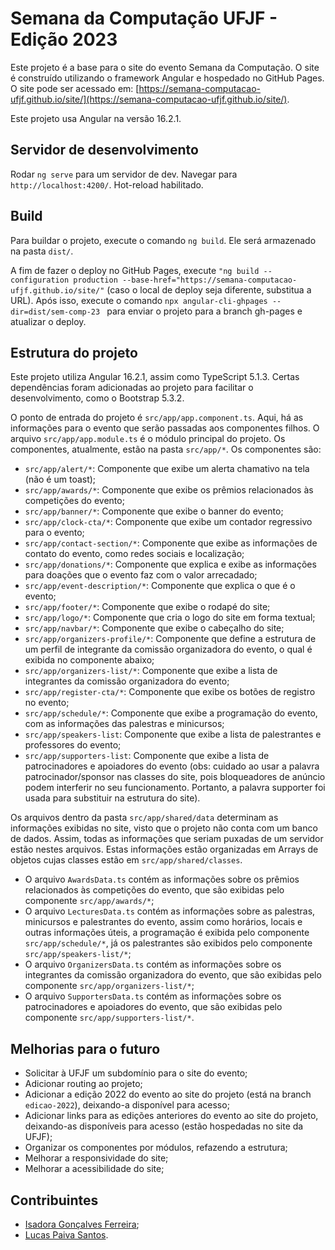 # Semana da Computação UFJF - Edição 2023

Este projeto é a base para o site do evento Semana da Computação. O site é construído utilizando o framework Angular e hospedado no GitHub Pages. O site pode ser acessado em: [https://semana-computacao-ufjf.github.io/site/](https://semana-computacao-ufjf.github.io/site/).

Este projeto usa Angular na versão 16.2.1.

## Servidor de desenvolvimento

Rodar `ng serve` para um servidor de dev. Navegar para `http://localhost:4200/`. Hot-reload habilitado.

## Build

Para buildar o projeto, execute o comando `ng build`. Ele será armazenado na pasta `dist/`.

A fim de fazer o deploy no GitHub Pages, execute `"ng build --configuration production --base-href="https://semana-computacao-ufjf.github.io/site/"` (caso o local de deploy seja diferente, substitua a URL). Após isso, execute o comando `npx angular-cli-ghpages --dir=dist/sem-comp-23 ` para enviar o projeto para a branch gh-pages e atualizar o deploy.

## Estrutura do projeto

Este projeto utiliza Angular 16.2.1, assim como TypeScript 5.1.3. Certas dependências foram adicionadas ao projeto para facilitar o desenvolvimento, como o Bootstrap 5.3.2.

O ponto de entrada do projeto é `src/app/app.component.ts`. Aqui, há as informações para o evento que serão passadas aos componentes filhos. O arquivo `src/app/app.module.ts` é o módulo principal do projeto.
Os componentes, atualmente, estão na pasta `src/app/*`. Os componentes são:
- `src/app/alert/*`: Componente que exibe um alerta chamativo na tela (não é um toast);
- `src/app/awards/*`: Componente que exibe os prêmios relacionados às competições do evento;
- `src/app/banner/*`: Componente que exibe o banner do evento;
- `src/app/clock-cta/*`: Componente que exibe um contador regressivo para o evento;
- `src/app/contact-section/*`: Componente que exibe as informações de contato do evento, como redes sociais e localização;
- `src/app/donations/*`: Componente que explica e exibe as informações para doações que o evento faz com o valor arrecadado;
- `src/app/event-description/*`: Componente que explica o que é o evento;
- `src/app/footer/*`: Componente que exibe o rodapé do site;
- `src/app/logo/*`: Componente que cria o logo do site em forma textual;
- `src/app/navbar/*`: Componente que exibe o cabeçalho do site;
- `src/app/organizers-profile/*`: Componente que define a estrutura de um perfil de integrante da comissão organizadora do evento, o qual é exibida no componente abaixo;
- `src/app/organizers-list/*`: Componente que exibe a lista de integrantes da comissão organizadora do evento;
- `src/app/register-cta/*`: Componente que exibe os botões de registro no evento;
- `src/app/schedule/*`: Componente que exibe a programação do evento, com as informações das palestras e minicursos;
- `src/app/speakers-list`: Componente que exibe a lista de palestrantes e professores do evento;
- `src/app/supporters-list`: Componente que exibe a lista de patrocinadores e apoiadores do evento (obs: cuidado ao usar a palavra patrocinador/sponsor nas classes do site, pois bloqueadores de anúncio podem interferir no seu funcionamento. Portanto, a palavra supporter foi usada para substituir na estrutura do site).

Os arquivos dentro da pasta `src/app/shared/data` determinam as informações exibidas no site, visto que o projeto não conta com um banco de dados. Assim, todas as informações que seriam puxadas de um servidor estão nestes arquivos. Estas informações estão organizadas em Arrays de objetos cujas classes estão em `src/app/shared/classes`.

- O arquivo `AwardsData.ts` contém as informações sobre os prêmios relacionados às competições do evento, que são exibidas pelo componente `src/app/awards/*`;
- O arquivo `LecturesData.ts` contém as informações sobre as palestras, minicursos e palestrantes do evento, assim como horários, locais e outras informações úteis, a programação é exibida pelo componente `src/app/schedule/*`, já os palestrantes são exibidos pelo componente `src/app/speakers-list/*`;
- O arquivo `OrganizersData.ts` contém as informações sobre os integrantes da comissão organizadora do evento, que são exibidas pelo componente `src/app/organizers-list/*`;
- O arquivo `SupportersData.ts` contém as informações sobre os patrocinadores e apoiadores do evento, que são exibidas pelo componente `src/app/supporters-list/*`.

## Melhorias para o futuro

- Solicitar à UFJF um subdomínio para o site do evento;
- Adicionar routing ao projeto;
- Adicionar a edição 2022 do evento ao site do projeto (está na branch `edicao-2022`), deixando-a disponível para acesso;
- Adicionar links para as edições anteriores do evento ao site do projeto, deixando-as disponíveis para acesso (estão hospedadas no site da UFJF);
- Organizar os componentes por módulos, refazendo a estrutura;
- Melhorar a responsividade do site;
- Melhorar a acessibilidade do site;

## Contribuintes

- [Isadora Gonçalves Ferreira](https://github.com/isa56);
- [Lucas Paiva Santos](https://github.com/LucasPaivaSantos).
